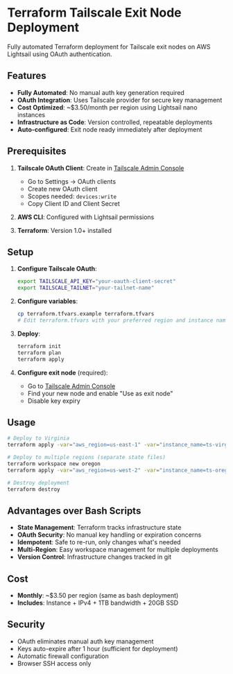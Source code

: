# Terraform Tailscale Exit Node Deployment

Fully automated Terraform deployment for Tailscale exit nodes on AWS Lightsail using OAuth authentication.

## Features

- **Fully Automated**: No manual auth key generation required
- **OAuth Integration**: Uses Tailscale provider for secure key management
- **Cost Optimized**: ~$3.50/month per region using Lightsail nano instances
- **Infrastructure as Code**: Version controlled, repeatable deployments
- **Auto-configured**: Exit node ready immediately after deployment

## Prerequisites

1. **Tailscale OAuth Client**: Create in [Tailscale Admin Console](https://login.tailscale.com/admin/settings/oauth)
   - Go to Settings → OAuth clients
   - Create new OAuth client
   - Scopes needed: `devices:write`
   - Copy Client ID and Client Secret

2. **AWS CLI**: Configured with Lightsail permissions

3. **Terraform**: Version 1.0+ installed

## Setup

1. **Configure Tailscale OAuth**:
   ```bash
   export TAILSCALE_API_KEY="your-oauth-client-secret"
   export TAILSCALE_TAILNET="your-tailnet-name"
   ```

2. **Configure variables**:
   ```bash
   cp terraform.tfvars.example terraform.tfvars
   # Edit terraform.tfvars with your preferred region and instance name
   ```

3. **Deploy**:
   ```bash
   terraform init
   terraform plan
   terraform apply
   ```

4. **Configure exit node** (required):
   - Go to [Tailscale Admin Console](https://login.tailscale.com/admin/machines)
   - Find your new node and enable "Use as exit node"
   - Disable key expiry

## Usage

```bash
# Deploy to Virginia
terraform apply -var="aws_region=us-east-1" -var="instance_name=ts-virginia"

# Deploy to multiple regions (separate state files)
terraform workspace new oregon
terraform apply -var="aws_region=us-west-2" -var="instance_name=ts-oregon"

# Destroy deployment
terraform destroy
```

## Advantages over Bash Scripts

- **State Management**: Terraform tracks infrastructure state
- **OAuth Security**: No manual key handling or expiration concerns
- **Idempotent**: Safe to re-run, only changes what's needed
- **Multi-Region**: Easy workspace management for multiple deployments
- **Version Control**: Infrastructure changes tracked in git

## Cost

- **Monthly**: ~$3.50 per region (same as bash deployment)
- **Includes**: Instance + IPv4 + 1TB bandwidth + 20GB SSD

## Security

- OAuth eliminates manual auth key management
- Keys auto-expire after 1 hour (sufficient for deployment)
- Automatic firewall configuration
- Browser SSH access only
